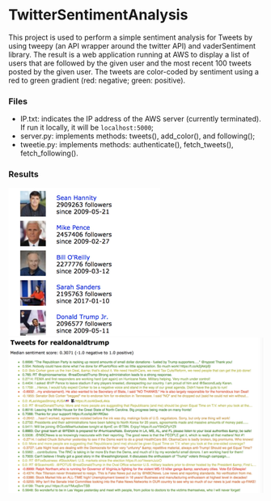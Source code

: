 # TwitterSentimentAnalysis

This project is used to perform a simple sentiment analysis for Tweets by using tweepy (an API wrapper around the twitter API) and vaderSentiment library. The result is a web application running at AWS to display a list of users that are followed by the given user and the most recent 100 tweets posted by the given user. The tweets are color-coded by sentiment using a red to green gradient (red: negative; green: positive).       


### Files     
- IP.txt: indicates the IP address of the AWS server (currently terminated). If run it locally, it will be `localhost:5000`;    
- server.py: implements methods: tweets(), add_color(), and following();  
- tweetie.py: implements methods: authenticate(), fetch_tweets(), fetch_following().      

### Results  
<img src="https://github.com/jingjuewang/TwitterSentimentAnalysis/blob/master/screenshots/trump_followers.jpg" alt="drawing" width="300px"/>
<img src="https://github.com/jingjuewang/TwitterSentimentAnalysis/blob/master/screenshots/trump_tweets.jpg" alt="t" width="600px"/>


